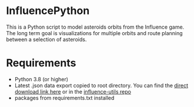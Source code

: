 # InfluencePython

This is a Python script to model asteroids orbits from the Influence game. The long term goal is visualizations for
multiple orbits and route planning between a selection of asteroids.

# Requirements

- Python 3.8 (or higher)
- Latest .json data export copied to root directory. You can find
  the [direct download link here](https://www.dropbox.com/sh/5g3ww8wi9n0p4s6/AADcR0lgL8iKTQrpiWUC37Oxa?dl=0) or in
  the [influence-utils repo](https://github.com/Influenceth/influence-utils)
- packages from requirements.txt installed
